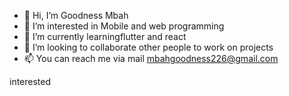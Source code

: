 - 👋 Hi, I’m Goodness Mbah
- 👀 I’m interested in Mobile and web programming
- 🌱 I’m currently learningflutter and react
- 💞️ I’m looking to collaborate other people to work on projects
- 📫 You can reach me via mail mbahgoodness226@gmail.com

<!---
Virtue-226/Virtue-226 is a ✨ special ✨ repository because its `README.md` (this file) appears on your GitHub profile.
You can click the Preview link to take a look at your changes.
--->
interested
